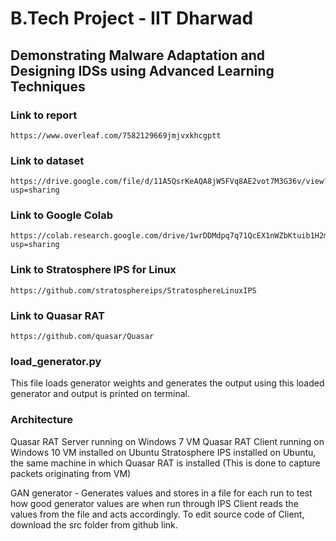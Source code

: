 # B.Tech Project - IIT Dharwad
## Demonstrating Malware Adaptation and Designing IDSs using Advanced Learning Techniques

### Link to report
    https://www.overleaf.com/7582129669jmjvxkhcgptt

### Link to dataset
    https://drive.google.com/file/d/11A5QsrKeAQA8jW5FVq8AE2vot7M3G36v/view?usp=sharing

### Link to Google Colab
    https://colab.research.google.com/drive/1wrDDMdpq7q71QcEX1nWZbKtuib1H2m6W?usp=sharing

### Link to Stratosphere IPS for Linux
    https://github.com/stratosphereips/StratosphereLinuxIPS

### Link to Quasar RAT
    https://github.com/quasar/Quasar

### load_generator.py
This file loads generator weights and generates the output using this loaded generator and output is printed on terminal.

### Architecture
Quasar RAT Server running on Windows 7 VM
Quasar RAT Client running on Windows 10 VM installed on Ubuntu
Stratosphere IPS installed on Ubuntu, the same machine in which Quasar RAT is installed (This is done to capture packets originating from VM)

GAN generator - Generates values and stores in a file for each run to test how good generator values are when run through IPS
                Client reads the values from the file and acts accordingly. To edit source code of Client, download the src folder from github link.